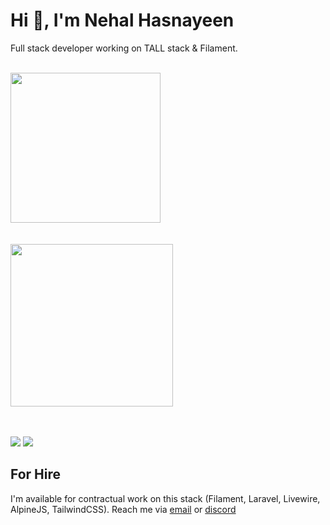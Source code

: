 # Hi 👋, I'm Nehal Hasnayeen

Full stack developer working on TALL stack & Filament.

<br/>

<!-- GitHub Streak -->
<div>
  <a href=http://github-readme-streak-stats.herokuapp.com/demo >
    <img height=240 src="https://github-readme-streak-stats.herokuapp.com/?user=hasnayeen&background=0000&border=666&stroke=aaa&ring=ffc89b&fire=f88469&currStreakLabel=f88469&currStreakNum=4a9e90&sideLabels=f88469&sideNums=4a9e90&dates=aaa" />
  </a>
</div>

<br/>

<br/>

<!-- GitHub Stats -->
<div>
  <a href=https://github.com/anuraghazra/github-readme-stats >
    <img  height=260 src="https://github-readme-stats.vercel.app/api?username=hasnayeen&rank_icon=percentile&bg_color=0000&text_color=6aa&title_color=f88469&icon_color=af185b&show_icons=true&border_color=666&border_radius=4" />
  </a>
</div>

<br/>

<br/>

[![](https://img.shields.io/badge/nhasnayeen-informational?style=flat&logo=twitter&logoColor=white&color=2bbc8a)](https://twitter.com/nhasnayeen)
[![](https://img.shields.io/badge/Hasnayeen-informational?style=flat&logo=discord&logoColor=white)](discordapp.com/users/297318343642447872)

## For Hire

I'm available for contractual work on this stack (Filament, Laravel, Livewire, AlpineJS, TailwindCSS). Reach me via [email](searching.nehal@gmail.com) or [discord](discordapp.com/users/297318343642447872)
